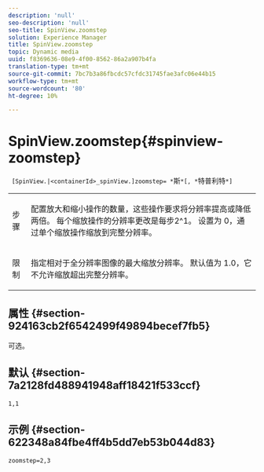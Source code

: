 ```yaml
---
description: 'null'
seo-description: 'null'
seo-title: SpinView.zoomstep
solution: Experience Manager
title: SpinView.zoomstep
topic: Dynamic media
uuid: f8369636-08e9-4f00-8562-86a2a907b4fa
translation-type: tm+mt
source-git-commit: 7bc7b3a86fbcdc57cfdc31745fae3afc06e44b15
workflow-type: tm+mt
source-wordcount: '80'
ht-degree: 10%

---
```



# SpinView.zoomstep{#spinview-zoomstep}

` [SpinView.|<containerId>_spinView.]zoomstep= *`斯`*[, *`特普利特`*]`

<table id="table_1D425B7685D448459CD3FE8D683C813C"> 
 <tbody> 
  <tr> 
   <td colname="col1"> <p> <span class="codeph"><span class="varname"> 步骤</span></span> </p> </td> 
   <td colname="col2"> <p> 配置放大和缩小操作的数量，这些操作要求将分辨率提高或降低两倍。 每个缩放操作的分辨率更改是每步2^1。 设置为<span class="codeph"> 0</span>，通过单个缩放操作缩放到完整分辨率。 </p> </td> 
  </tr> 
  <tr> 
   <td colname="col1"> <p> <span class="codeph"><span class="varname"> 限制</span></span> </p> </td> 
   <td colname="col2"> <p> 指定相对于全分辨率图像的最大缩放分辨率。 默认值为<span class="codeph"> 1.0</span>，它不允许缩放超出完整分辨率。 </p> </td> 
  </tr> 
 </tbody> 
</table>

## 属性 {#section-924163cb2f6542499f49894becef7fb5}

可选。

## 默认 {#section-7a2128fd488941948aff18421f533ccf}

`1,1`

## 示例 {#section-622348a84fbe4ff4b5dd7eb53b044d83}

`zoomstep=2,3`
